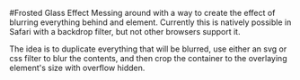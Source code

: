 #Frosted Glass Effect
Messing around with a way to create the effect of blurring everything behind and element. Currently this is natively possible in Safari with a backdrop filter, but not other browsers support it.

The idea is to duplicate everything that will be blurred, use either an svg or css filter to blur the contents, and then crop the container to the overlaying element's size with overflow hidden. 
